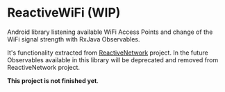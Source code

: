 # ReactiveWiFi (WIP)

Android library listening available WiFi Access Points and change of the WiFi signal strength with RxJava Observables.

It's functionality extracted from [ReactiveNetwork](https://github.com/pwittchen/ReactiveNetwork) project.
In the future Observables available in this library will be deprecated and removed from ReactiveNetwork project.

**This project is not finished yet**.
